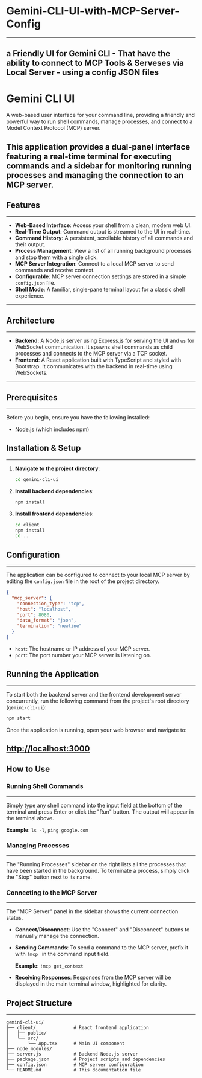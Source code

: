 # Gemini-CLI-UI-with-MCP-Server-Config
-----------------------------------------
a Friendly UI for Gemini CLI - That have the ability to connect to MCP Tools &amp; Serveses via Local Server - using a config JSON files
-------------------------------------------------------------------------------------------------------------------------------------------
# Gemini CLI UI

A web-based user interface for your command line, providing a friendly and powerful way to run shell commands, manage processes, and connect to a Model Context Protocol (MCP) server.

This application provides a dual-panel interface featuring a real-time terminal for executing commands and a sidebar for monitoring running processes and managing the connection to an MCP server.
------------------------------------------------------------------------------------------------------------------
## Features
-----------
- **Web-Based Interface**: Access your shell from a clean, modern web UI.
- **Real-Time Output**: Command output is streamed to the UI in real-time.
- **Command History**: A persistent, scrollable history of all commands and their output.
- **Process Management**: View a list of all running background processes and stop them with a single click.
- **MCP Server Integration**: Connect to a local MCP server to send commands and receive context.
- **Configurable**: MCP server connection settings are stored in a simple `config.json` file.
- **Shell Mode**: A familiar, single-pane terminal layout for a classic shell experience.
--------------------------------------------------------------------------------------------------------------------------------------------
## Architecture
---------------
- **Backend**: A Node.js server using Express.js for serving the UI and `ws` for WebSocket communication. It spawns shell commands as child processes and connects to the MCP server via a TCP socket.
- **Frontend**: A React application built with TypeScript and styled with Bootstrap. It communicates with the backend in real-time using WebSockets.
-----------------------------------------------------------------------------------------------------------------------------------------------
## Prerequisites
---------------
Before you begin, ensure you have the following installed:

- [Node.js](https://nodejs.org/) (which includes npm)

## Installation & Setup
--------------------------
1.  **Navigate to the project directory**:
    ```bash
    cd gemini-cli-ui
    ```

2.  **Install backend dependencies**:
    ```bash
    npm install
    ```

3.  **Install frontend dependencies**:
    ```bash
    cd client
    npm install
    cd ..
    ```

## Configuration
-------------------
The application can be configured to connect to your local MCP server by editing the `config.json` file in the root of the project directory.

```json
{
  "mcp_server": {
    "connection_type": "tcp",
    "host": "localhost",
    "port": 8080,
    "data_format": "json",
    "termination": "newline"
  }
}
```

- `host`: The hostname or IP address of your MCP server.
- `port`: The port number your MCP server is listening on.

## Running the Application
----------------------------
To start both the backend server and the frontend development server concurrently, run the following command from the project's root directory (`gemini-cli-ui`):

```bash
npm start
```

Once the application is running, open your web browser and navigate to:

[http://localhost:3000](http://localhost:3000)
---------------------------------------------------------------------------------------------------------------------------------------------------------
## How to Use

### Running Shell Commands
--------------------------
Simply type any shell command into the input field at the bottom of the terminal and press Enter or click the "Run" button. The output will appear in the terminal above.

**Example**: `ls -l`, `ping google.com`

### Managing Processes
------------------------
The "Running Processes" sidebar on the right lists all the processes that have been started in the background. To terminate a process, simply click the "Stop" button next to its name.

### Connecting to the MCP Server
--------------------------------------
The "MCP Server" panel in the sidebar shows the current connection status.

- **Connect/Disconnect**: Use the "Connect" and "Disconnect" buttons to manually manage the connection.
- **Sending Commands**: To send a command to the MCP server, prefix it with `!mcp ` in the command input field.

  **Example**: `!mcp get_context`

- **Receiving Responses**: Responses from the MCP server will be displayed in the main terminal window, highlighted for clarity.

## Project Structure
---------------------
```
gemini-cli-ui/
├── client/              # React frontend application
│   ├── public/
│   └── src/
│       └── App.tsx      # Main UI component
├── node_modules/
├── server.js            # Backend Node.js server
├── package.json         # Project scripts and dependencies
├── config.json          # MCP server configuration
└── README.md            # This documentation file
```
